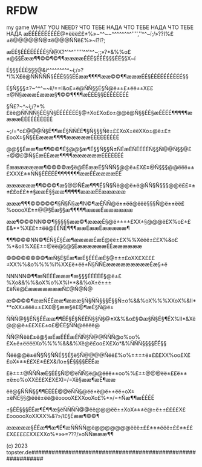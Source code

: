 # RFDW
my game
WHAT YOU NEED?
ЧТО ТЕБЕ НАДА
ЧТО ТЕБЕ НАДА
ЧТО ТЕБЕ НАДА
æÉÉÉÉÉÉÉÉÉÉ@±ëëë££±%»~^^~~^^^^^^^^'''',''^^~í;/»??I%£±ë@@@@@Ñ@±ë@@@ÑÑë£%»~í?I?;

æÉÉ§ÉÉÉÉÉÉÉÉ§Ñ@X?^'^^''''''^^'^^~;;»?*&%%o£±@§§Éææ¶¶©©¶©¶¶ææææÉÉÉ§ÉÉÉ§§§ÉÉ§§X~í

É§§§ÉÉÉ§§§@&í^^^^^^^^^~í;/»?*I%X£ë@ÑÑÑÑÑ§ÉÉÉ§§§ÉÉææ¶¶¶¶ææ©©¶¶æææÉÉ§ÉÉÉÉÉÉÉÉÉÉ§§

É§Ñ§§§±?~^^^~~íí/==I&o£±ë@ÑÑ§§É§Ñ@ë±±£±ëë±±X££±@Ñ§æææÉæææ§¶©©¶¶¶¶æÉÉÉ§§ÉÉÉÉÉÉÉÉ

§Ñ£?~^~í;/?*%£ëë@ÑÑÑÑ§ÉÉ§Ñ§ÉÉÉÉÉÉÉ§@±Xo£Xo£o±@@ë@Ñ§§ÉÉ§æÉÉÉÉ¶¶¶¶¶ææææÉÉÉÉÉÉÉÉÉÉ

~;/=*o£@@@Ñ§É¶¶æÉ§ÑÑÉÉ¶§Ñ§§§Ñë±££XoX±ëëXXo±@ë±£±£ooX±§Ñ§ÉÉæææ¶¶¶¶æææææÉÉÉÉÉÉÉÉÉ

@@§§Éææ¶æ¶¶©©¶É§@@§æ¶É§§Ñ§§Ñ±ÑÉæÉÑÉÉÉÉÑ§§Ñ@@Ñ§§@£±@@£@Ñ§ÉæÉÉææ¶¶¶¶ææææææÉÉÉÉÉÉÉ

Éæææææææ¶©©©©æ§ë@ÉÉææÉ§ÑÑÑ§@@ë±£X£±@Ñ§§§@@ëëë±±£XXX£±±ÑÑ§ÉÉÉÉÉ¶¶¶¶¶¶¶ææÉÉææææÉÉ

ææææææ¶¶©©©¶æ§@@ÑÉæ¶¶¶É§Ñ§Ñë@@ë±ë@ÑÑ§Ñ§§§@@ë££±±±££o££±±§ææÉ§§ææ¶¶¶¶¶æææÉÉæææææ

æææ¶¶¶©©©©©¶§Ñ§Ñ§æ¶N©¶æÉÑÑ@ë±±ëë@ëëë§§§Ñ@ë±±ëë£%ooooX£±±@@§Éæ§§æ¶¶¶¶¶æææÉææææææ

ææ¶©©©NN©©¶§§§§§ææ©¶æææÉ§@ë±±±±£XX±§@@@ë£X%o£±££&**%X££±±ëë@ÉÉÑÉ¶¶¶ææÉææÉæææææ¶

¶¶¶©©©NN©¶ÉÑ§É§Éæ¶ææææÉæÉ@ëë±£X%%Xëëë±££X%&o£%*&oII%X££±±@ëë@§@§ÉææææææÉÉææææææ

©©©©©©©©¶æÑ§É§Éæ¶æÉ§ÉÉÉæÉ§@±±±£oXX£X£££±XX%%&o%%%%I%XX£ë±ëë±Ñ§ÑÑÉæææææææææÉæ§±ë

NNNNN©¶¶æÑÉÉÉæææ¶æ§§§ÉÉÉÉÉ§@ë±£%Xo&&%%&oX%o%X%I**&&%oX±ë±±±£ëÑë@ÉæææææææÑ£@Ñ@Ñ@

æ©©©©¶ææÑÉÉææ¶æææ§Ñ§ÑÑ§§§É§§Ñ±o%&&%oX%%%XXoX%&II***oXX±ëëë±±£X£@§ææ§ë£@¶æÉ§Ñ@ë±

ÑÑÑ@§§ÉÑ§ÉÉææ¶¶ÉÉ§É§ÑÉÉÑ§§Ñ§@±X&%&o£§©æ§Ñ§É§¶ÉX%II*&Xë@@@ë±££X££±o£@ÉÉ§ÑÑ@ëëëë@

ÑÑ@Ñëë£±ë@§æÉæÉÉÉæÉÑÑ§Ñ@@ÑÑÑ@o%oo%£X±ë±ëëëëXo%%%%&&&%Xë@ë£oo£X£Xo*&%ÑÑÑ§§§§ÉÉ§§

Ñëë@@ë±ëÑ§Ñ§ÑÑÉ§§É§ë§Ñ@@@@Ñëë£%o%±±±±ë±£££XX%oo£X££oX±±±££X£±££X&/Io±§É§§§§ÉÉÉæ

£ë±±±@ÑÑÑæÉ§ÉÉ§Ñ@@ëÑÑ§ë@@ëëë±±oo%%£±±@@@ëë±££ë±±±ë±o%oXX£££X£X£XI=/=Xë§ææ¶æÉ¶ææ

ëë@§ÑÑÑ§§¶¶ÉÉÉÉ@@ëÑÑ§@ëë±ë@ë±±ëë±oX±±ëÑÉ§§@ëëë±ëë@ëooooX£XXooXo£%*»/=±Ñæ¶¶æÉÉÉÉ

±§ÉÉ§§§ÉÉæ¶É¶¶æ§ëÑÑÑÑ@@ëë@@@ëë±±XoX±±±ë@±ë±±££££X££oooooXoXXXX%*&*?»/I£§Éææ¶©©¶

æææææ§ÉÉæ¶¶æ¶É¶æÑÑÑÑ@ë@@@@@@@ëëë±££±±±ëëë±££±±£££X£££££XX£XXo%*»»=???/»oÑÑæææ¶¶

(c) 2023 topster.de############################################################

